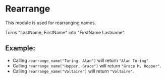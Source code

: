 Rearrange
=========

This module is used for rearranging names.

Turns "LastName, FirstName" into "FirstName Lastname".

## Example:

* Calling `rearrange_name("Turing, Alan")` will return `"Alan Turing"`.
* Calling `rearrange_name("Hopper, Grace")` will return `"Grace M. Hopper"`.
* Calling `rearrange_name("Voltaire")` will return `"Voltaire"`.
